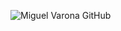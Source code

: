 




 
 



![Miguel Varona GitHub](https://github-readme-stats.vercel.app/api?username=MigVarona_icons=true&bg_color=00000000)



